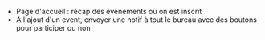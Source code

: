 - Page d'accueil : récap des évènements où on est inscrit
- A l'ajout d'un event, envoyer une notif à tout le bureau avec des boutons pour participer ou non
